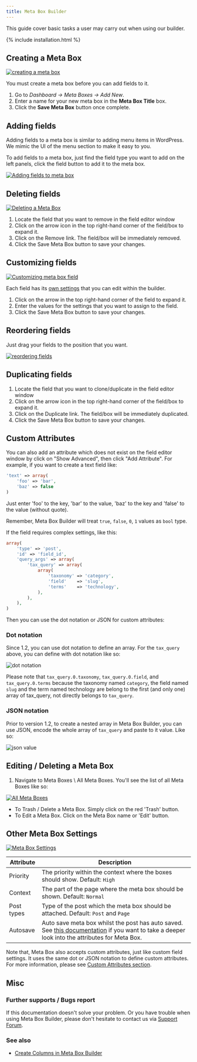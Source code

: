 ```yaml
---
title: Meta Box Builder
---
```


This guide cover basic tasks a user may carry out when using our builder.

{% include installation.html %}

## Creating a Meta Box

[![creating a meta box](https://i.imgur.com/rG5mluU.gif)](https://i.imgur.com/rG5mluU.gif)

You must create a meta box before you can add fields to it.

1. Go to *Dashboard &rarr; Meta Boxes &rarr; Add New*.
1. Enter a name for your new meta box in the **Meta Box Title** box.
1. Click the **Save Meta Box** button once complete.

## Adding fields

Adding fields to a meta box is similar to adding menu items in WordPress. We mimic the UI of the menu section to make it easy to you.

To add fields to a meta box, just find the field type you want to add on the left panels, click the field button to add it to the meta box.

[![Adding fields to meta box](https://i.imgur.com/LlpbRVi.gif)](https://i.imgur.com/LlpbRVi.gif)

## Deleting fields

[![Deleting a Meta Box](https://i.imgur.com/ZywHp0F.gif)](https://i.imgur.com/ZywHp0F.gif)

1. Locate the field that you want to remove in the field editor window
1. Click on the arrow icon in the top right-hand corner of the field/box to expand it.
1. Click on the Remove link. The field/box will be immediately removed.
1. Click the Save Meta Box button to save your changes.

## Customizing fields

[![Customizing meta box field](https://i.imgur.com/KJ05fKD.gif)](https://i.imgur.com/KJ05fKD.gif)

Each field has its [own settings](/field-settings/) that you can edit within the builder.

1. Click on the arrow in the top right-hand corner of the field to expand it.
1. Enter the values for the settings that you want to assign to the field.
1. Click the Save Meta Box button to save your changes.

## Reordering fields

Just drag your fields to the position that you want.

[![reordering fields](https://i.imgur.com/ZOZD5aY.gif)](https://i.imgur.com/ZOZD5aY.gif)

## Duplicating fields

1. Locate the field that you want to clone/duplicate in the field editor window
1. Click on the arrow icon in the top right-hand corner of the field/box to expand it.
1. Click on the Duplicate link. The field/box will be immediately duplicated.
1. Click the Save Meta Box button to save your changes.

## Custom Attributes

You can also add an attribute which does not exist on the field editor window by click on "Show Advanced", then click "Add Attribute". For example, if you want to create a text field like:

```php
'text' => array(
    'foo' => 'bar',
    'baz' => false
)
```

Just enter 'foo' to the key, 'bar' to the value, 'baz' to the key and 'false' to the value (without quote).

Remember, Meta Box Builder will treat `true`, `false`, `0`, `1` values as `bool` type.

If the field requires complex settings, like this:

```php
array(
    'type' => 'post',
    'id' => 'field_id',
    'query_args' => array(
        'tax_query' => array(
            array(
                'taxonomy' => 'category',
                'field'    => 'slug',
                'terms'    => 'technology',
            ),
        ),
    ),
)
```

Then you can use the dot notation or JSON for custom attributes:

### Dot notation

Since 1.2, you can use dot notation to define an array. For the `tax_query` above, you can define with dot notation like so:

![dot notation](https://i.imgur.com/YbjBP7A.png)

Please note that `tax_query.0.taxonomy`, `tax_query.0.field`, and `tax_query.0.terms` because the taxonomy named `category`, the field named `slug` and the term named technology are belong to the first (and only one) array of tax_query, not directly belongs to `tax_query`.

### JSON notation

Prior to version 1.2, to create a nested array in Meta Box Builder, you can use JSON, encode the whole array of `tax_query` and paste to it value. Like so:

![json value](https://i.imgur.com/kJRrnd7.png)

## Editing / Deleting a Meta Box

1. Navigate to Meta Boxes \ All Meta Boxes. You'll see the list of all Meta Boxes like so:

[![All Meta Boxes](https://i.imgur.com/gqvRZZ6.png)](https://i.imgur.com/gqvRZZ6.png)

- To Trash / Delete a Meta Box. Simply click on the red 'Trash' button.
- To Edit a Meta Box. Click on the Meta Box name or 'Edit' button.

## Other Meta Box Settings

[![Meta Box Settings](https://i.imgur.com/fZIpbZ2.png)](https://i.imgur.com/fZIpbZ2.png)

Attribute|Description
---|---
Priority|The priority within the context where the boxes should show. Default: `High`
Context|The part of the page where the meta box should be shown. Default: `Normal`
Post types|Type of the post which the meta box should be attached. Default: `Post` and `Page`
Autosave|Auto save meta box whilst the post has auto saved. See [this documentation](/creating-meta-boxes/) if you want to take a deeper look into the attributes for Meta Box.

Note that, Meta Box also accepts custom attributes, just like custom field settings. It uses the same dot or JSON notation to define custom attributes. For more information, please see [Custom Attributes section](#custom-attributes).

## Misc

### Further supports / Bugs report

If this documentation doesn't solve your problem. Or you have trouble when using Meta Box Builder, please don't hesitate to contact us via [Support Forum](https://metabox.io/support).

### See also

- [Create Columns in Meta Box Builder](/create-columns-in-meta-box-builder/)
